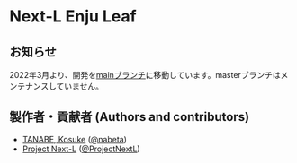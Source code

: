 # Next-L Enju Leaf

## お知らせ

2022年3月より、開発を[mainブランチ](https://github.com/next-l/enju_leaf/tree/main)に移動しています。masterブランチはメンテナンスしていません。

## 製作者・貢献者 (Authors and contributors)
* [TANABE, Kosuke](https://github.com/nabeta) ([@nabeta](https://twitter.com/nabeta))
* [Project Next-L](https://www.next-l.jp) ([@ProjectNextL](https://twitter.com/ProjectNextL))
